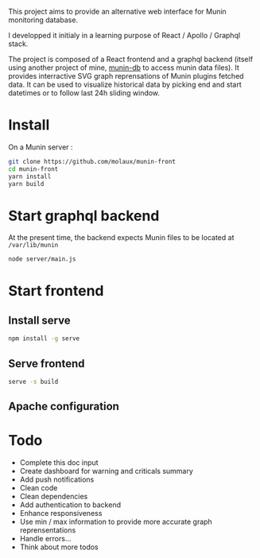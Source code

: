 This project aims to provide an alternative web interface for Munin monitoring database.

I developped it initialy in a learning purpose of React / Apollo / Graphql stack.

The project is composed of a React frontend and a graphql backend (itself using another project of mine, [munin-db](https://github.com/molaux/munin-db) to access munin data files). It provides interractive SVG graph reprensations of Munin plugins fetched data. It can be used to visualize historical data by picking end and start datetimes or to follow last 24h sliding window.

# Install
On a Munin server :
```bash
git clone https://github.com/molaux/munin-front
cd munin-front
yarn install
yarn build
```
# Start graphql backend
At the present time, the backend expects Munin files to be located at `/var/lib/munin`
```bash
node server/main.js
```
# Start frontend

## Install serve
```bash
npm install -g serve
```

## Serve frontend
```bash
serve -s build
```

## Apache configuration

# Todo
* Complete this doc input
* Create dashboard for warning and criticals summary
* Add push notifications
* Clean code
* Clean dependencies
* Add authentication to backend
* Enhance responsiveness
* Use min / max information to provide more accurate graph reprensentations
* Handle errors...
* Think about more todos
